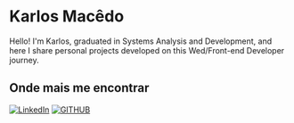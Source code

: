 # Karlos Macêdo
Hello! I'm Karlos, graduated in Systems Analysis and Development, and here I share personal projects developed on this Wed/Front-end Developer journey.

## Onde mais me encontrar 
[![LinkedIn](https://img.shields.io/badge/LinkedIn-000?style=for-the-badge&logo=linkedin&logoColor=fff)](https://www.linkedin.com/in/karlosmacedo/)
[![GITHUB](https://img.shields.io/badge/GitHub-000?style=for-the-badge&logo=github&logoColor=fff)](https://github.com/karrlosm)